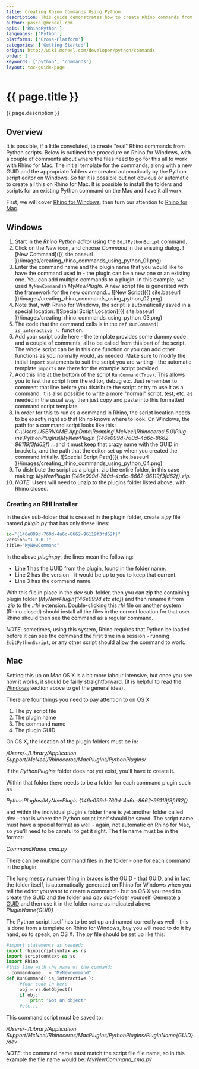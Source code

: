 ```yaml
---
title: Creating Rhino Commands Using Python
description: This guide demonstrates how to create Rhino commands from Python scripts.
author: pascal@mcneel.com
apis: ['RhinoPython']
languages: ['Python']
platforms: ['Cross-Platform']
categories: ['Getting Started']
origin: http://wiki.mcneel.com/developer/python/commands
order: 1
keywords: ['python', 'commands']
layout: toc-guide-page
---
```


# {{ page.title }}

{{ page.description }}

## Overview

It is possible, if a little convoluted, to create "real" Rhino commands from Python scripts.  Below is outlined the procedure on Rhino for Windows, with a couple of comments about where the files need to go for this all to work with Rhino for Mac.  The initial template for the commands, along with a new GUID and the appropriate folders are created automatically by the Python script editor on Windows.  So far it is possible but not obvious or automatic to create all this on Rhino for Mac.  It is possible to install the folders and scripts for an existing Python command on the Mac and have it all work.

First, we will cover [Rhino for Windows](#windows), then turn our attention to [Rhino for Mac](#mac).

## Windows

1. Start in the *Rhino Python editor* using the `EditPythonScript` command.
1. Click on the *New* icon, and choose *Command* in the ensuing dialog.
![New Command]({{ site.baseurl }}/images/creating_rhino_commands_using_python_01.png)
1. Enter the command name and the plugin name that you would like to have the command used in - the plugin can be a new one or an existing one.  You can add multiple commands to a plugin.  In this example, we used `MyNewCommand` in *MyNewPlugIn*.  A new script file is generated with the framework for the new command...
![New Script]({{ site.baseurl }}/images/creating_rhino_commands_using_python_02.png)
1. Note that, with Rhino for Windows, the script is automatically saved in a special location:
![Special Script Location]({{ site.baseurl }}/images/creating_rhino_commands_using_python_03.png)
1. The code that the command calls is in the `def RunCommand( is_interactive ):` function.
1. Add your script code here - the template provides some dummy code and a couple of comments, all to be called from this part of the script.  The whole script can be in this one function or you can add other functions as you normally would, as needed.  Make sure to modify the initial `import` statements to suit the script you are writing - the automatic template `imports` are there for the example script provided.
1. Add this line at the bottom of the script `RunCommand(True)`.  This allows you to test the script from the editor, debug etc.  Just remember to comment that line before you distribute the script or try to use it as a command.  It is also possible to write a more "normal" script, test, etc. as needed in the usual way, then just copy and paste into this formatted command script template.
1. In order for this to run as a command in Rhino, the script location needs to be exactly right so that Rhino knows where to look.  On Windows, the path for a command script looks like this: *C:\\Users\\USERNAME\\AppData\\Roaming\\McNeel\\Rhinoceros\\5.0\\Plug-ins\\PythonPlugIns\\MyNewPlugIn \{146e099d-760d-4a6c-8662-96119f3fd62f\}* ...and it must keep that crazy name with the GUID in brackets, and the path that the editor set up when you created the command initially.
![Special Script Path]({{ site.baseurl }}/images/creating_rhino_commands_using_python_04.png)
1. To distribute the script as a plugin, zip the entire folder, in this case making: *MyNewPlugIn \{146e099d-760d-4a6c-8662-96119f3fd62f\}.zip*.
1. *NOTE*: Users will need to unzip to the plugins folder listed above, with Rhino closed.

### Creating an RHI Installer

In the *dev* sub-folder that is created in the plugin folder, create a *py* file named *plugin.py* that has only these lines:

```py
id="{146e099d-760d-4a6c-8662-96119f3fd62f}"
version="1.0.0.1"
title="MyNewCommand"
```

In the above *plugin.py*, the lines mean the following:

- Line 1 has the UUID from the plugin, found in the folder name.
- Line 2 has the version - it would be up to you to keep that current.
- Line 3 has the command name.

With this file in place in the *dev* sub-folder, then you can zip the containing plugin folder (*MyNewPlugIn{146e099d etc etc}*) and then rename it from *.zip* to the *.rhi* extension.  Double-clicking this *rhi* file on another system (Rhino closed) should install all the files in the correct location for that user.  Rhino should then see the command as a regular command.

*NOTE*: sometimes, using this system, Rhino requires that Python be loaded before it can see the command the first time in a session - running `EditPythonScript`, or any other script should allow the command to work.

## Mac

Setting this up on Mac OS X is a bit more labour intensive, but once you see how it works, it should be fairly straightforward. (It is helpful to read the [Windows](#windows) section above to get the general idea).  

There are four things you need to pay attention to on OS X:

1. The py script file
1. The plugin name
1. The command name
1. The plugin GUID

On OS X, the location of the plugin folders must be in:

*/Users/~/Library/Application Support/McNeel/Rhinoceros/MacPlugIns/PythonPlugIns/*

If the *PythonPlugIns* folder does not yet exist, you'll have to create it.

Within that folder there needs to be a folder for each command plugin such as

*PythonPlugIns/MyNewPlugIn {146e099d-760d-4a6c-8662-96119f3fd62f}*

and within the individual plugin's folder there is yet another folder called *dev* - that is where the Python script itself should be saved.  The script name must have a special format as well - again, not automatic on Rhino for Mac, so you'll need to be careful to get it right.  The file name must be in the format:

*CommandName_cmd.py*

There can be multiple command files in the folder - one for each command in the plugin.

The long messy number thing in braces is the GUID - that GUID, and in fact the folder itself, is automatically generated on Rhino for Windows when you tell the editor you want to create a command - but on OS X you need to create the GUID and the folder and *dev* sub-folder yourself.  [Generate a GUID](https://www.guidgenerator.com/online-guid-generator.aspx) and then use it in the folder name as indicated above: *PlugInName{GUID}*

The Python script itself has to be set up and named correctly as well - this is done from a template on Rhino for Windows, buy you will need to do it by hand, so to speak, on OS X.  The *py* file should be set up like this:

```py
#import statements as needed:
import rhinoscriptsyntax as rs
import scriptcontext as sc
import Rhino
#this line with the name of the command:
__commandname__ = "MyNewCommand"
def RunCommand( is_interactive ):
     #Your code in here
     obj = rs.GetObject()
     if obj:
         print "Got an object"
     #etc...
```

This command script must be saved to:

*/Users/~/Library/Application Support/McNeel/Rhinoceros/MacPlugIns/PythonPlugIns/PlugInName{GUID}/dev*

*NOTE*: the command name must match the script file file name, so in this example the file name would be: *MyNewCommand_cmd.py*

